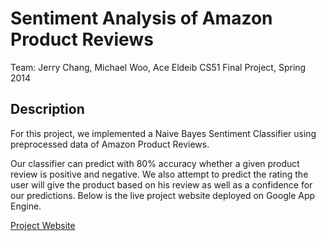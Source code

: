 Sentiment Analysis of Amazon Product Reviews
==========

Team: Jerry Chang, Michael Woo, Ace Eldeib
CS51 Final Project, Spring 2014

## Description

For this project, we implemented a Naive Bayes Sentiment Classifier using preprocessed data of Amazon Product Reviews.

Our classifier can predict with 80% accuracy whether a given product review is positive and negative. We also attempt to predict the rating the user will give the product based on his review as well as a confidence for our predictions. Below is the live project website deployed on Google App Engine.

<a href="http://cs51review.appspot.com/">Project Website</a>
